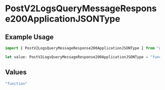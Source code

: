 # PostV2LogsQueryMessageResponse200ApplicationJSONType

## Example Usage

```typescript
import { PostV2LogsQueryMessageResponse200ApplicationJSONType } from "orq-poc-typescript-multi-env-version/models/operations";

let value: PostV2LogsQueryMessageResponse200ApplicationJSONType = "function";
```

## Values

```typescript
"function"
```